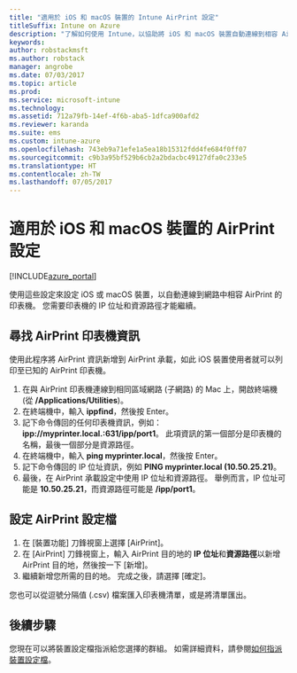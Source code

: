 ```yaml
---
title: "適用於 iOS 和 macOS 裝置的 Intune AirPrint 設定"
titleSuffix: Intune on Azure
description: "了解如何使用 Intune，以協助將 iOS 和 macOS 裝置自動連線到相容 AirPrint 的印表機。"
keywords: 
author: robstackmsft
ms.author: robstack
manager: angrobe
ms.date: 07/03/2017
ms.topic: article
ms.prod: 
ms.service: microsoft-intune
ms.technology: 
ms.assetid: 712a79fb-14ef-4f6b-aba5-1dfca900afd2
ms.reviewer: karanda
ms.suite: ems
ms.custom: intune-azure
ms.openlocfilehash: 743eb9a71efe1a5ea18b15312fdd4fe684f0ff07
ms.sourcegitcommit: c9b3a95bf529b6cb2a2bdacbc49127dfa0c233e5
ms.translationtype: HT
ms.contentlocale: zh-TW
ms.lasthandoff: 07/05/2017
---
```

# <a name="airprint-settings-for-ios-and-macos-devices"></a>適用於 iOS 和 macOS 裝置的 AirPrint 設定

[!INCLUDE[azure_portal](./includes/azure_portal.md)]

使用這些設定來設定 iOS 或 macOS 裝置，以自動連線到網路中相容 AirPrint 的印表機。 您需要印表機的 IP 位址和資源路徑才能繼續。

## <a name="find-airprint-printer-information"></a>尋找 AirPrint 印表機資訊

使用此程序將 AirPrint 資訊新增到 AirPrint 承載，如此 iOS 裝置使用者就可以列印至已知的 AirPrint 印表機。

1. 在與 AirPrint 印表機連線到相同區域網路 (子網路) 的 Mac 上，開啟終端機 (從 **/Applications/Utilities**)。
2. 在終端機中，輸入 **ippfind**，然後按 Enter。
3. 記下命令傳回的任何印表機資訊，例如：**ipp://myprinter.local.:631/ipp/port1**。 此項資訊的第一個部分是印表機的名稱，最後一個部分是資源路徑。
4. 在終端機中，輸入 **ping myprinter.local**，然後按 Enter。
5. 記下命令傳回的 IP 位址資訊，例如 **PING myprinter.local (10.50.25.21)**。
6. 最後，在 AirPrint 承載設定中使用 IP 位址和資源路徑。 舉例而言，IP 位址可能是 **10.50.25.21**，而資源路徑可能是 **/ipp/port1**。

## <a name="configure-an-airprint-profile"></a>設定 AirPrint 設定檔

1. 在 [裝置功能] 刀鋒視窗上選擇 [AirPrint]。
2. 在 [AirPrint] 刀鋒視窗上，輸入 AirPrint 目的地的 **IP 位址**和**資源路徑**以新增 AirPrint 目的地，然後按一下 [新增]。
3. 繼續新增您所需的目的地。 完成之後，請選擇 [確定]。

您也可以從逗號分隔值 (.csv) 檔案匯入印表機清單，或是將清單匯出。


## <a name="next-steps"></a>後續步驟

您現在可以將裝置設定檔指派給您選擇的群組。 如需詳細資料，請參閱[如何指派裝置設定檔](device-profile-assign.md)。